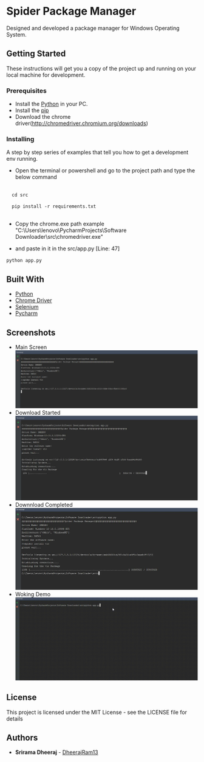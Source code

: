 # Spider Package Manager
Designed and developed a package manager for Windows Operating System.

## Getting Started

These instructions will get you a copy of the project up and running on your local machine for development.

### Prerequisites

* Install the [Python](https://www.python.org/) in your PC.
* Install the [pip](https://pypi.org/project/pip/)
* Download the chrome driver(http://chromedriver.chromium.org/downloads)

### Installing

A step by step series of examples that tell you how to get a development env running.
* Open the terminal or powershell and go to the project path and type the below command


```

  cd src

```

```
  pip install -r requirements.txt 
  
```

* Copy the chrome.exe path example "C:\Users\lenovo\PycharmProjects\Software Downloader\src\chromedriver.exe"

* and paste in it in the src/app.py [Line: 47]




```
python app.py
```


## Built With

* [Python](https://www.python.org/)  
* [Chrome Driver](http://chromedriver.chromium.org/)
* [Selenium](https://www.seleniumhq.org/)
* [Pycharm](https://www.jetbrains.com/pycharm/)



## Screenshots
 * Main Screen 
  ![](Images/img1.png) 
 * Download Started  
  ![](Images/img2.png) 
 * Downnload Completed  
  ![](Images/img3.png) 
 * Woking Demo 
  ![](Images/demo.gif) 
  
## License
This project is licensed under the MIT License - see the LICENSE file for details
  
  
## Authors

* **Srirama Dheeraj** - [DheerajRam13](https://github.com/dheerajram13/)
